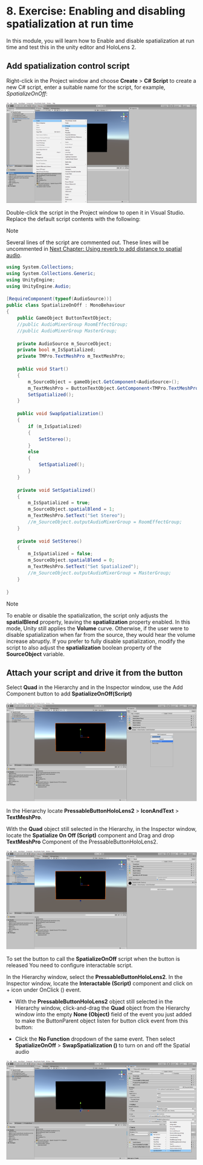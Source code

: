 # 8. Exercise: Enabling and disabling spatialization at run time


In this module, you will learn how to Enable and disable spatialization at run time and test this in the unity editor and HoloLens 2.



## Add spatialization control script

 Right-click in the Project window and choose **Create** > **C# Script** to create a new C# script, enter a suitable name for the script, for example, _SpatializeOnOff_:

![Create script](images/spatial-audio/spatial-audio-04-section1-step1-1.png)

Double-click the script in the Project window to open it in Visual Studio. Replace the default script contents with the following:

> [!NOTE]
> Several lines of the script are commented out. These lines will be uncommented in [Next Chapter: Using reverb to add distance to spatial audio](unity-spatial-audio-ch5.md).

```c#
using System.Collections;
using System.Collections.Generic;
using UnityEngine;
using UnityEngine.Audio;

[RequireComponent(typeof(AudioSource))]
public class SpatializeOnOff : MonoBehaviour
{
    public GameObject ButtonTextObject;
    //public AudioMixerGroup RoomEffectGroup;
    //public AudioMixerGroup MasterGroup;

    private AudioSource m_SourceObject;
    private bool m_IsSpatialized;
    private TMPro.TextMeshPro m_TextMeshPro;

    public void Start()
    {
        m_SourceObject = gameObject.GetComponent<AudioSource>();
        m_TextMeshPro = ButtonTextObject.GetComponent<TMPro.TextMeshPro>();
        SetSpatialized();
    }

    public void SwapSpatialization()
    {
        if (m_IsSpatialized)
        {
            SetStereo();
        }
        else
        {
            SetSpatialized();
        }
    }

    private void SetSpatialized()
    {
        m_IsSpatialized = true;
        m_SourceObject.spatialBlend = 1;
        m_TextMeshPro.SetText("Set Stereo");
        //m_SourceObject.outputAudioMixerGroup = RoomEffectGroup;
    }

    private void SetStereo()
    {
        m_IsSpatialized = false;
        m_SourceObject.spatialBlend = 0;
        m_TextMeshPro.SetText("Set Spatialized");
        //m_SourceObject.outputAudioMixerGroup = MasterGroup;
    }

}
```

> [!NOTE]
> To enable or disable the spatialization, the script only adjusts the **spatialBlend** property, leaving the **spatialization** property enabled. In this mode, Unity still applies the **Volume** curve. Otherwise, if the user were to disable spatialization when far from the source, they would hear the volume increase abruptly.
> If you prefer to fully disable spatialization, modify the script to also adjust the **spatialization** boolean property of the **SourceObject** variable.

## Attach your script and drive it from the button

Select **Quad** in the Hierarchy and in the Inspector window, use the Add Component button to add **SpatializeOnOff(Script)**

![Add script to quad](images/spatial-audio/spatial-audio-04-section2-step1-1.png)

In the Hierarchy locate **PressableButtonHoloLens2** > **IconAndText** > **TextMeshPro**.

With the **Quad** object still selected in the Hierarchy, in the Inspector window, locate the **Spatialize On Off (Script)** component and Drag and drop **TextMeshPro** Component of the PressableButtonHoloLens2.

![Find the PressableButtonHoloLens2 object in the hierarchy](images/spatial-audio/spatial-audio-04-section2-step1-2.png)

To set the button to call the **SpatializeOnOff** script when the button is released You need to configure interactable script.

In the Hierarchy window, select the **PressableButtonHoloLens2**. In the Inspector window, locate the **Interactable (Script)** component and click on + icon under OnClick () event.

* With the **PressableButtonHoloLens2** object still selected in the Hierarchy window, click-and-drag the **Quad** object from the Hierarchy window into the empty **None (Object)** field of the event you just added to make the ButtonParent object listen for button click event from this button:

* Click the **No Function** dropdown of the same event. Then select **SpatializeOnOff** > **SwapSpatialization ()** to turn on and off the Spatial audio

![Button action settings](images/spatial-audio/spatial-audio-04-section2-step1-3.png)